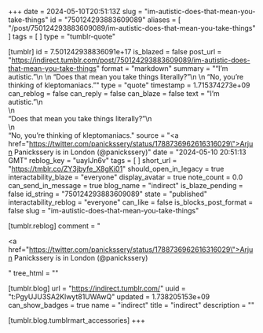 +++
date = 2024-05-10T20:51:13Z
slug = "im-autistic-does-that-mean-you-take-things"
id = "750124293883609089"
aliases = [ "/post/750124293883609089/im-autistic-does-that-mean-you-take-things" ]
tags = [ ]
type = "tumblr-quote"

[tumblr]
id = 7.501242938836091e+17
is_blazed = false
post_url = "https://indirect.tumblr.com/post/750124293883609089/im-autistic-does-that-mean-you-take-things"
format = "markdown"
summary = "“I’m autistic.”\n \n “Does that mean you take things literally?”\n \n “No, you’re thinking of kleptomaniacs.”"
type = "quote"
timestamp = 1.715374273e+09
can_reblog = false
can_reply = false
can_blaze = false
text = "I&rsquo;m autistic.&rdquo;\n<br/>\n<br/>&ldquo;Does that mean you take things literally?&rdquo;\n<br/>\n<br/>&ldquo;No, you&rsquo;re thinking of kleptomaniacs."
source = "<a href=\"https://twitter.com/panickssery/status/1788736962616316029\">Arjun Panickssery is in London (@panickssery)</a>"
date = "2024-05-10 20:51:13 GMT"
reblog_key = "uayIJn6v"
tags = [ ]
short_url = "https://tmblr.co/ZY3jbyfe_X8gKi01"
should_open_in_legacy = true
interactability_blaze = "everyone"
display_avatar = true
note_count = 0.0
can_send_in_message = true
blog_name = "indirect"
is_blaze_pending = false
id_string = "750124293883609089"
state = "published"
interactability_reblog = "everyone"
can_like = false
is_blocks_post_format = false
slug = "im-autistic-does-that-mean-you-take-things"

[tumblr.reblog]
comment = "<p><a href=\"https://twitter.com/panickssery/status/1788736962616316029\">Arjun Panickssery is in London (@panickssery)</a></p>"
tree_html = ""

[tumblr.blog]
url = "https://indirect.tumblr.com/"
uuid = "t:PgyUJU3SA2Klwyt81UWAwQ"
updated = 1.738205153e+09
can_show_badges = true
name = "indirect"
title = "indirect"
description = ""

[tumblr.blog.tumblrmart_accessories]
+++
